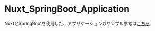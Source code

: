 # Nuxt_SpringBoot_Application

NuxtとSpringBootを使用した、アプリケーションのサンプル参考は[こちら](https://intellectual-curiosity.tokyo/2022/03/21/%E3%83%90%E3%83%83%E3%82%AF%E3%82%A8%E3%83%B3%E3%83%89%EF%BC%88springboot%EF%BC%89%E3%81%A8%E3%83%95%E3%83%AD%E3%83%B3%E3%83%88%E3%82%A8%E3%83%B3%E3%83%89%EF%BC%88nuxt-js%EF%BC%89%E3%82%92%E3%83%AD/)
